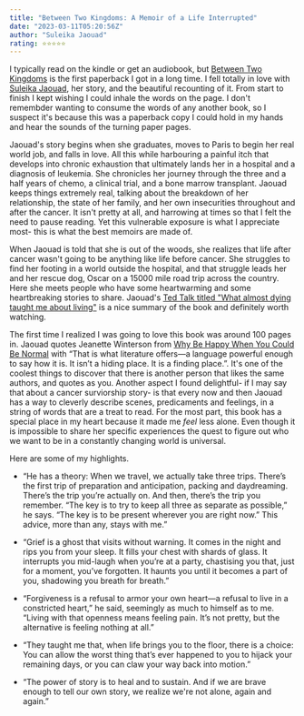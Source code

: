 ```yaml
---
title: "Between Two Kingdoms: A Memoir of a Life Interrupted"
date: "2023-03-11T05:20:56Z"
author: "Suleika Jaouad"
rating: ⭐⭐⭐⭐⭐
---
```


I typically read on the kindle or get an audiobook, but <a href="https://www.goodreads.com/book/show/50743767-between-two-kingdoms">Between Two Kingdoms</a> is the first paperback I got in a long time. I fell totally in love with <a href="https://www.goodreads.com/author/show/15223974.Suleika_Jaouad">Suleika Jaouad</a>, her story, and the beautiful recounting of it. From start to finish I kept wishing I could inhale the words on the page. I don't remembder wanting to consume the words of any another book, so I suspect it's because this was a paperback copy I could hold in my hands and hear the sounds of the turning paper pages.

Jaouad's story begins when she graduates, moves to Paris to begin her real world job, and falls in love. All this while harbouring a painful itch that develops into chronic exhaustion that ultimately lands her in a hospital and a diagnosis of leukemia. She chronicles her journey through the three and a half years of chemo, a clinical trial, and a bone marrow transplant. Jaouad keeps things extremely real, talking about the breakdown of her relationship, the state of her family, and her own insecurities throughout and after the cancer. It isn't pretty at all, and harrowing at times so that I felt the need to pause reading. Yet this vulnerable exposure is what I appreciate most- this is what the best memoirs are made of.

When Jaouad is told that she is out of the woods, she realizes that life after cancer wasn't going to be anything like life before cancer. She struggles to find her footing in a world outside the hospital, and that struggle leads her and her rescue dog, Oscar on a 15000 mile road trip across the country. Here she meets people who have some heartwarming and some heartbreaking stories to share. Jaouad's <a href="https://www.ted.com/talks/suleika_jaouad_what_almost_dying_taught_me_about_living?utm_campaign=tedspread&utm_medium=referral&utm_source=tedcomshare">Ted Talk titled "What almost dying taught me about living"</a> is a nice summary of the book and definitely worth watching. 

The first time I realized I was going to love this book was around 100 pages in. Jaouad quotes Jeanette Winterson from <a href="https://www.goodreads.com/book/show/11395597-why-be-happy-when-you-could-be-normal">Why Be Happy When You Could Be Normal</a> with “That is what literature offers—a language powerful enough to say how it is. It isn’t a hiding place. It is a finding place.”. It's one of the coolest things to discover that there is another person that likes the same authors, and quotes as you. Another aspect I found delightful- if I may say that about a cancer surviorship story- is that every now and then Jaouad has a way to cleverly describe scenes, predicaments and feelings, in a string of words that are a treat to read. For the most part, this book has a special place in my heart because it made me <i>feel</i> less alone. Even though it is impossible to share her specific experiences the quest to figure out who we want to be in a constantly changing world is universal. 

Here are some of my highlights.

* “He has a theory: When we travel, we actually take three trips. There’s the first trip of preparation and anticipation, packing and daydreaming. There’s the trip you’re actually on. And then, there’s the trip you remember. “The key is to try to keep all three as separate as possible,” he says. “The key is to be present wherever you are right now.” This advice, more than any, stays with me.” 

* “Grief is a ghost that visits without warning. It comes in the night and rips you from your sleep. It fills your chest with shards of glass. It interrupts you mid-laugh when you’re at a party, chastising you that, just for a moment, you’ve forgotten. It haunts you until it becomes a part of you, shadowing you breath for breath.” 

* “Forgiveness is a refusal to armor your own heart—a refusal to live in a constricted heart,” he said, seemingly as much to himself as to me. “Living with that openness means feeling pain. It’s not pretty, but the alternative is feeling nothing at all.” 

* “They taught me that, when life brings you to the floor, there is a choice: You can allow the worst thing that’s ever happened to you to hijack your remaining days, or you can claw your way back into motion.” 

* “The power of story is to heal and to sustain. And if we are brave enough to tell our own story, we realize we're not alone, again and again.” 